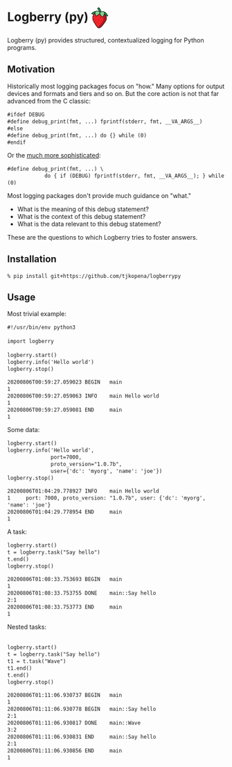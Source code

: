 Logberry (py) <img src="docs/logberry.png" height=48 title="LogberryPy" alt="Picture of a strawberry" style="vertical-align: middle"/>
=======

Logberry (py) provides structured, contextualized logging for Python programs.

## Motivation

Historically most logging packages focus on "how." Many options for
output devices and formats and tiers and so on.  But the core action
is not that far advanced from the C classic:

```
#ifdef DEBUG
#define debug_print(fmt, ...) fprintf(stderr, fmt, __VA_ARGS__)
#else
#define debug_print(fmt, ...) do {} while (0)
#endif
```

Or the [much more sophisticated](https://stackoverflow.com/a/1644898):

```
#define debug_print(fmt, ...) \
            do { if (DEBUG) fprintf(stderr, fmt, __VA_ARGS__); } while (0)
```

Most logging packages don't provide much guidance on "what."
* What is the meaning of this debug statement?
* What is the context of this debug statement?
* What is the data relevant to this debug statement?

These are the questions to which Logberry tries to foster answers.

## Installation

```
% pip install git+https://github.com/tjkopena/logberrypy
```

## Usage

Most trivial example:

```
#!/usr/bin/env python3

import logberry

logberry.start()
logberry.info('Hello world')
logberry.stop()
```

```
20200806T00:59:27.059023 BEGIN   main                                                     1
20200806T00:59:27.059063 INFO    main Hello world                                         1
20200806T00:59:27.059081 END     main                                                     1
```

Some data:

```
logberry.start()
logberry.info('Hello world',
              port=7000,
              proto_version="1.0.7b",
              user={'dc': 'myorg', 'name': 'joe'})
logberry.stop()
```

```
20200806T01:04:29.778927 INFO    main Hello world                                         1     port: 7000, proto_version: "1.0.7b", user: {'dc': 'myorg', 'name': 'joe'}
20200806T01:04:29.778954 END     main                                                     1
```

A task:

```
logberry.start()
t = logberry.task("Say hello")
t.end()
logberry.stop()
```

```
20200806T01:08:33.753693 BEGIN   main                                                     1
20200806T01:08:33.753755 DONE    main::Say hello                                          2:1
20200806T01:08:33.753773 END     main                                                     1
```

Nested tasks:

```

logberry.start()
t = logberry.task("Say hello")
t1 = t.task("Wave")
t1.end()
t.end()
logberry.stop()
```

```
20200806T01:11:06.930737 BEGIN   main                                                     1
20200806T01:11:06.930778 BEGIN   main::Say hello                                          2:1
20200806T01:11:06.930817 DONE    main::Wave                                               3:2
20200806T01:11:06.930831 END     main::Say hello                                          2:1
20200806T01:11:06.930856 END     main                                                     1
```
